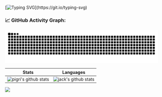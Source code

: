 
[![Typing SVG](https://readme-typing-svg.herokuapp.com?font=Fira+Code&pause=1000&width=435&lines=My+name+is+David+Papp.+;%F0%9F%91%8B+Welcome+to+my+profile!;I+am+an+entrepreneur+and+programmer.+;with+over+20+years+of+experience+in+cybersecurity+and+DevOps.)](https://git.io/typing-svg)

<!--   GitHub stats graph -->
### 📈 GitHub Activity Graph:
<!-- [![pigri's github activity graph](https://github-readme-activity-graph.cyclic.app/graph?username=pigri&theme=github-compact)](https://github.com/pigri/github-readme-activity-graph) -->
![pigri's github activity graph](https://raw.githubusercontent.com/BEPb/BEPb/output/github-contribution-grid-snake.svg)

|    Stats                                                                                                                             |  Languages                                                                                                                         |
|-----------------------------------------------------------------------------------------------------------------------------------------|---------------------------------------------------------------------------------------------------------------------------|
| ![pigri's github stats](https://github-readme-stats.vercel.app/api?username=pigri&show_icons=true&theme=radical&include_all_commits=true) | ![jack's github stats](https://github-readme-stats.vercel.app/api/top-langs/?username=pigri&theme=radical&layout=compact) |

<img src="https://github-readme-streak-stats.herokuapp.com/?user=pigri"></img>

